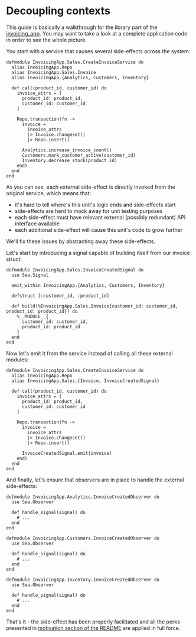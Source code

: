# Decoupling contexts

This guide is basically a walkthrough for the library part of the [invoicing_app]. You may want to
take a look at a complete application code in order to see the whole picture.

You start with a service that causes several side-effects across the system:

    defmodule InvoicingApp.Sales.CreateInvoiceService do
      alias InvoicingApp.Repo
      alias InvoicingApp.Sales.Invoice
      alias InvoicingApp.{Analytics, Customers, Inventory}

      def call(product_id, customer_id) do
        invoice_attrs = [
          product_id: product_id,
          customer_id: customer_id
        ]

        Repo.transaction(fn ->
          invoice =
            invoice_attrs
            |> Invoice.changeset()
            |> Repo.insert()

          Analytics.increase_invoice_count()
          Customers.mark_customer_active(customer_id)
          Inventory.decrease_stock(product_id)
        end)
      end
    end

As you can see, each external side-effect is directly invoked from the original service, which means
that:

- it's hard to tell where's this unit's logic ends and side-effects start
- side-effects are hard to mock away for unit testing purposes
- each side-effect must have relevant external (possibly redundant) API interface available
- each additional side-effect will cause this unit's code to grow further

We'll fix these issues by abstracting away these side-effects.

Let's start by introducing a signal capable of building itself from our invoice struct:

    defmodule InvoicingApp.Sales.InvoiceCreatedSignal do
      use Sea.Signal

      emit_within InvoicingApp.{Analytics, Customers, Inventory}

      defstruct [:customer_id, :product_id]

      def build(%InvoicingApp.Sales.Invoice{customer_id: customer_id, product_id: product_id}) do
        %__MODULE__{
          customer_id: customer_id,
          product_id: product_id
        }
      end
    end

Now let's emit it from the service instead of calling all these external modules:

    defmodule InvoicingApp.Sales.CreateInvoiceService do
      alias InvoicingApp.Repo
      alias InvoicingApp.Sales.{Invoice, InvoiceCreatedSignal}

      def call(product_id, customer_id) do
        invoice_attrs = [
          product_id: product_id,
          customer_id: customer_id
        ]

        Repo.transaction(fn ->
          invoice =
            invoice_attrs
            |> Invoice.changeset()
            |> Repo.insert()

          InvoiceCreatedSignal.emit(invoice)
        end)
      end
    end

And finally, let's ensure that observers are in place to handle the external side-effects:

    defmodule InvoicingApp.Analytics.InvoiceCreatedObserver do
      use Sea.Observer

      def handle_signal(signal) do
        # ...
      end
    end

    defmodule InvoicingApp.Customers.InvoiceCreatedObserver do
      use Sea.Observer

      def handle_signal(signal) do
        # ...
      end
    end

    defmodule InvoicingApp.Inventory.InvoiceCreatedObserver do
      use Sea.Observer

      def handle_signal(signal) do
        # ...
      end
    end

That's it - the side-effect has been properly facilitated and all the perks presented in [motivation
section of the README] are applied in full force.

[invoicing_app]: https://github.com/surgeventures/sea-elixir/tree/master/examples/invoicing_app

[motivation section of the README]: readme.html#motivation
